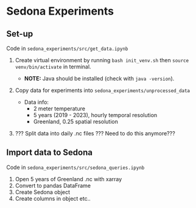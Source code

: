 # Sedona Experiments

## Set-up

Code in `sedona_experiments/src/get_data.ipynb`

1. Create virtual environment by running `bash init_venv.sh` then `source venv/bin/activate` in terminal.
    * **NOTE:** Java should be installed (check with `java -version`).
2. Copy data for experiments into `sedona_experiments/unprocessed_data`
    * Data info:
        * 2 meter temperature
        * 5 years (2019 - 2023), hourly temporal resolution
        * Greenland, 0.25 spatial resolution

3. ??? Split data into daily .nc files ??? Need to do this anymore???

## Import data to Sedona
Code in `sedona_experiments/src/sedona_queries.ipynb`

1. Open 5 years of Greenland .nc with xarray
2. Convert to pandas DataFrame
3. Create Sedona object
4. Create columns in object etc..

<!-- ### Get Variable



### Timeseries

### Heatmap

### Find area

### Find time

## Run experiments -->


<!-- ### FOR MERRA 2 NOT SEDONA
Execution time	get variable	find time	heatmap
3H, 0.5x0.625			
day, 1 x 1.25			
year, 2 x 2.5			 -->